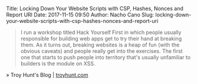Title: Locking Down Your Website Scripts with CSP, Hashes, Nonces and Report URI
Date: 2017-11-15 09:50
Author: Nacho Cano
Slug: locking-down-your-website-scripts-with-csp-hashes-nonces-and-report-uri

> I run a workshop titled Hack Yourself First in which people usually
> responsible for building web apps get to try their hand at breaking them. As
> it turns out, breaking websites is a heap of fun (with the obvious caveats)
> and people really get into the exercises. The first one that starts to push
> people into territory that's usually unfamiliar to builders is the module on
> XSS.

» Troy Hunt's Blog | [troyhunt.com][]

  [troyhunt.com]: https://www.troyhunt.com/locking-down-your-website-scripts-with-csp-hashes-nonces-and-report-uri/
    "Locking Down Your Website Scripts with CSP, Hashes, Nonces and Report URI"
